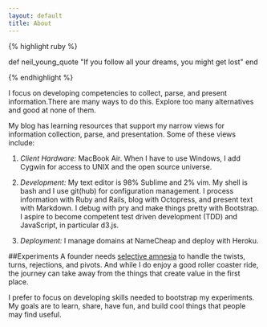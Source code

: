 ```yaml
---
layout: default
title: About
---
```


{% highlight ruby %}

  def neil_young_quote
    "If you follow all your dreams, 
    you might get lost"
  end

{% endhighlight %}



I focus on developing competencies to collect, parse, and present information.There are many ways to do this. Explore too many alternatives and good at none of them. 

My blog has learning resources that support my narrow views for information collection, parse, and presentation. Some of these views include:

1. *Client Hardware:* MacBook Air. When I have to use Windows, I add Cygwin for access to UNIX and the open source universe. 

2. *Development:* My text editor is 98% Sublime and 2% vim. My shell is bash and I use git(hub) for configuration management. I process information with Ruby and Rails, blog with Octopress, and present text with Markdown. I debug with pry and make things pretty with Bootstrap. I aspire to become competent test driven development (TDD) and JavaScript, in particular d3.js.

3. *Deployment:* I manage domains at NameCheap and deploy with Heroku.

##Experiments
A founder needs [selective amnesia](http://usatoday.com/story/sports/nfl/2014/01/04/colts-chiefs-wild-card-playoffs-andrew-luck/4321311/) to handle the twists, turns, rejections, and pivots. And while I do enjoy a good roller coaster ride, the journey can take away from the things that create value in the first place. 

I prefer to focus on developing skills needed to bootstrap my experiments. My goals are to learn, share, have fun, and build cool things that people may find useful.
